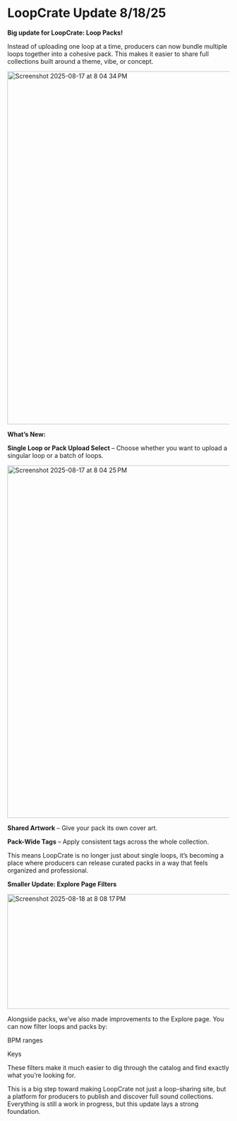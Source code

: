 # LoopCrate Update 8/18/25

**Big update for LoopCrate: Loop Packs!**

Instead of uploading one loop at a time, producers can now bundle multiple loops together into a cohesive pack. This makes it easier to share full collections built around a theme, vibe, or concept.

<img width="1470" height="798" alt="Screenshot 2025-08-17 at 8 04 34 PM" src="https://github.com/user-attachments/assets/8b9b5f4a-f3b0-432a-9e85-6cdc208348fe" />

**What’s New:**

**Single Loop or Pack Upload Select** – Choose whether you want to upload a singular loop or a batch of loops.

<img width="1470" height="797" alt="Screenshot 2025-08-17 at 8 04 25 PM" src="https://github.com/user-attachments/assets/c9d5f3a2-7de7-4939-b75d-cd38cca05664" />

**Shared Artwork** – Give your pack its own cover art.

**Pack-Wide Tags** – Apply consistent tags across the whole collection.


This means LoopCrate is no longer just about single loops, it’s becoming a place where producers can release curated packs in a way that feels organized and professional.

**Smaller Update: Explore Page Filters**

<img width="739" height="260" alt="Screenshot 2025-08-18 at 8 08 17 PM" src="https://github.com/user-attachments/assets/9b7780de-59d8-4310-a2df-70f7e0e8c3dd" />

Alongside packs, we’ve also made improvements to the Explore page. You can now filter loops and packs by:

BPM ranges

Keys


These filters make it much easier to dig through the catalog and find exactly what you’re looking for.

This is a big step toward making LoopCrate not just a loop-sharing site, but a platform for producers to publish and discover full sound collections. Everything is still a work in progress, but this update lays a strong foundation.
